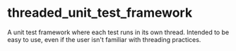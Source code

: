 # threaded_unit_test_framework
A unit test framework where each test runs in its own thread.  Intended to be easy to use, even if the user isn't familiar with threading practices.
